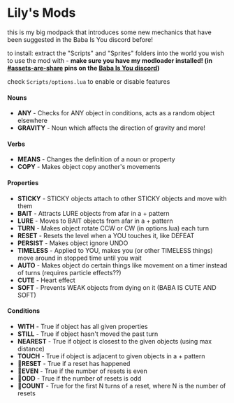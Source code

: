 # Lily's Mods
this is my big modpack that introduces some new mechanics that have been suggested in the Baba Is You discord before!

to install: extract the "Scripts" and "Sprites" folders into the world you wish to use the mod with - **make sure you have my modloader installed! (in [#assets-are-share](https://discordapp.com/channels/556333985882439680/560913551586492475/570613317782208513) pins on the [Baba Is You discord](https://discord.gg/GGbUUse))**

check `Scripts/options.lua` to enable or disable features

#### Nouns
- **ANY** - Checks for ANY object in conditions, acts as a random object elsewhere
- **GRAVITY** - Noun which affects the direction of gravity and more!

#### Verbs
- **MEANS** - Changes the definition of a noun or property
- **COPY** - Makes object copy another's movements

#### Properties
- **STICKY** - STICKY objects attach to other STICKY objects and move with them
- **BAIT** - Attracts LURE objects from afar in a + pattern
- **LURE** - Moves to BAIT objects from afar in a + pattern
- **TURN** - Makes object rotate CCW or CW (in options.lua) each turn
- **RESET** - Resets the level when a YOU touches it, like DEFEAT
- **PERSIST** - Makes object ignore UNDO
- **TIMELESS** - Applied to YOU, makes you (or other TIMELESS things) move around in stopped time until you wait
- **AUTO** - Makes object do certain things like movement on a timer instead of turns (requires particle effects??)
- **CUTE** - Heart effect
- **SOFT** - Prevents WEAK objects from dying on it (BABA IS CUTE AND SOFT)

#### Conditions
- **WITH** - True if object has all given properties
- **STILL** - True if object hasn't moved the past turn 
- **NEAREST** - True if object is closest to the given objects (using max distance)
- **TOUCH** - True if object is adjacent to given objects in a + pattern
- **🔁RESET** - True if a reset has happened
- **🔁EVEN** - True if the number of resets is even
- **🔁ODD** - True if the number of resets is odd
- **🔁COUNT** - True for the first N turns of a reset, where N is the number of resets
